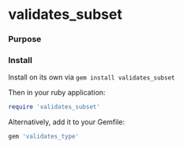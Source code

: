 # validates_subset

### Purpose

### Install
Install on its own via `gem install validates_subset`

Then in your ruby application:
```ruby
require 'validates_subset'
```

Alternatively, add it to your Gemfile: 

```ruby
gem 'validates_type'
```
